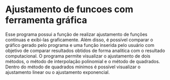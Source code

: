 # Ajustamento de funcoes com ferramenta gráfica

Esse programa possui a função de realizar ajustamento de funções contínuas e exibi-las graficamente. Além disso, é possível comparar o gráfico gerado pelo programa e uma função inserida pelo usuário com objetivo de comparar resultados obtidos de forma analítica com o resultado computacional.
O programa permite visualizar o ajustamento de dois métodos, o método de interpolação polinomial e o método de quadrados. Dentro do método de quadrados mínimos é possível visualizar o ajustamento linear ou o ajustamento exponencial.
